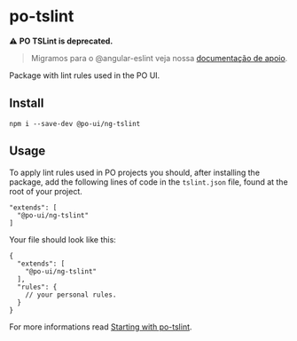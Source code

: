 # po-tslint

:warning: __PO TSLint is deprecated.__

> Migramos para o @angular-eslint veja nossa [documentação de apoio](https://medium.com/totvsdevelopers/migrando-um-projeto-angular-com-tslint-para-o-eslint-d572e19786c1).

Package with lint rules used in the PO UI.

## Install

```
npm i --save-dev @po-ui/ng-tslint
```

## Usage

To apply lint rules used in PO projects you should, after installing the package, add the following lines of code in the `tslint.json` file, found at the root of your project.

```
"extends": [
  "@po-ui/ng-tslint"
]
```

Your file should look like this:

```
{
  "extends": [
    "@po-ui/ng-tslint"
  ],
  "rules": {
    // your personal rules.
  }
}
```

For more informations read [Starting with po-tslint](https://po-ui.io/guides/getting-started-po-tslint).
